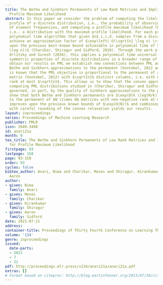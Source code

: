 ```yaml
---
title: The Bethe and Sinkhorn Permanents of Low Rank Matrices and Implications for
  Profile Maximum Likelihood
abstract: In this paper we consider the problem of computing the likelihood of the
  profile of a discrete distribution, i.e., the probability of observing the multiset
  of element frequencies, and computing a profile maximum likelihood (PML) distribution,
  i.e., a distribution with the maximum profile likelihood. For each problem we provide
  polynomial time algorithms that given $n$ i.i.d. samples from a discrete distribution,
  achieve an approximation factor of $\exp\left(-O(\sqrt{n} \log n) \right)$, improving
  upon the previous best-known bound achievable in polynomial time of $\exp(-O(n^{2/3}
  \log n))$ (Charikar, Shiragur and Sidford, 2019). Through the work of Acharya, Das,
  Orlitsky and Suresh (2016), this implies a polynomial time universal estimator for
  symmetric properties of discrete distributions in a broader range of error parameter.  To
  obtain our results on PML we establish new connections between PML and the well-studied
  Bethe and Sinkhorn approximations to the permanent (Vontobel, 2012 and 2014). It
  is known that the PML objective is proportional to the permanent of a certain Vandermonde
  matrix (Vontobel, 2012) with $\sqrt{n}$ distinct columns, i.e. with non-negative
  rank at most $\sqrt{n}$. This allows us to show that the convex approximation to
  computing PML distributions studied in (Charikar, Shiragur and Sidford, 2019) is
  governed, in part, by the quality of Sinkhorn approximations to the permanent. We
  show that both Bethe and Sinkhorn permanents are $\exp(O(k \log(N/k)))$ approximations
  to the permanent of $N \times N$ matrices with non-negative rank at most $k$. This
  improves upon the previous known bounds of $\exp(O(N))$ and combining these insights
  with careful rounding of the convex relaxation yields our results.
layout: inproceedings
series: Proceedings of Machine Learning Research
publisher: PMLR
issn: 2640-3498
id: anari21a
month: 0
tex_title: The Bethe and Sinkhorn Permanents of Low Rank Matrices and Implications
  for Profile Maximum Likelihood
firstpage: 93
lastpage: 158
page: 93-158
order: 93
cycles: false
bibtex_author: Anari, Nima and Charikar, Moses and Shiragur, Kirankumar and Sidford,
  Aaron
author:
- given: Nima
  family: Anari
- given: Moses
  family: Charikar
- given: Kirankumar
  family: Shiragur
- given: Aaron
  family: Sidford
date: 2021-07-21
address:
container-title: Proceedings of Thirty Fourth Conference on Learning Theory
volume: '134'
genre: inproceedings
issued:
  date-parts:
  - 2021
  - 7
  - 21
pdf: http://proceedings.mlr.press/v134/anari21a/anari21a.pdf
extras: []
# Format based on citeproc: http://blog.martinfenner.org/2013/07/30/citeproc-yaml-for-bibliographies/
---
```

